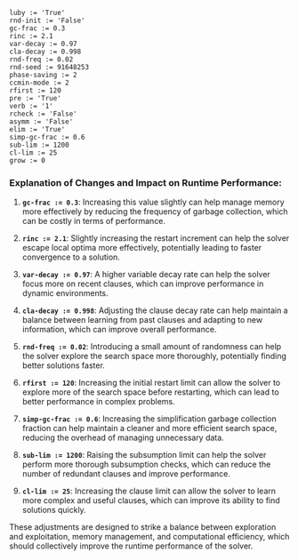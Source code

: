 ```plaintext
luby := 'True'
rnd-init := 'False'
gc-frac := 0.3
rinc := 2.1
var-decay := 0.97
cla-decay := 0.998
rnd-freq := 0.02
rnd-seed := 91648253
phase-saving := 2
ccmin-mode := 2
rfirst := 120
pre := 'True'
verb := '1'
rcheck := 'False'
asymm := 'False'
elim := 'True'
simp-gc-frac := 0.6
sub-lim := 1200
cl-lim := 25
grow := 0
```

### Explanation of Changes and Impact on Runtime Performance:

1. **`gc-frac := 0.3`**: Increasing this value slightly can help manage memory more effectively by reducing the frequency of garbage collection, which can be costly in terms of performance.

2. **`rinc := 2.1`**: Slightly increasing the restart increment can help the solver escape local optima more effectively, potentially leading to faster convergence to a solution.

3. **`var-decay := 0.97`**: A higher variable decay rate can help the solver focus more on recent clauses, which can improve performance in dynamic environments.

4. **`cla-decay := 0.998`**: Adjusting the clause decay rate can help maintain a balance between learning from past clauses and adapting to new information, which can improve overall performance.

5. **`rnd-freq := 0.02`**: Introducing a small amount of randomness can help the solver explore the search space more thoroughly, potentially finding better solutions faster.

6. **`rfirst := 120`**: Increasing the initial restart limit can allow the solver to explore more of the search space before restarting, which can lead to better performance in complex problems.

7. **`simp-gc-frac := 0.6`**: Increasing the simplification garbage collection fraction can help maintain a cleaner and more efficient search space, reducing the overhead of managing unnecessary data.

8. **`sub-lim := 1200`**: Raising the subsumption limit can help the solver perform more thorough subsumption checks, which can reduce the number of redundant clauses and improve performance.

9. **`cl-lim := 25`**: Increasing the clause limit can allow the solver to learn more complex and useful clauses, which can improve its ability to find solutions quickly.

These adjustments are designed to strike a balance between exploration and exploitation, memory management, and computational efficiency, which should collectively improve the runtime performance of the solver.